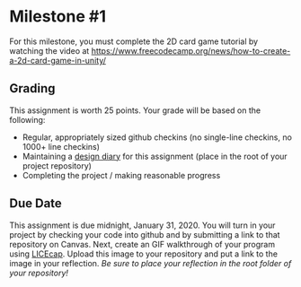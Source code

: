 # Milestone #1
For this milestone, you must complete the 2D card game tutorial by watching the video at https://www.freecodecamp.org/news/how-to-create-a-2d-card-game-in-unity/

## Grading
This assignment is worth 25 points.  Your grade will be based on the following:
* Regular, appropriately sized github checkins (no single-line checkins, no 1000+ line checkins)
* Maintaining a [design diary](../design_diary_prompts.md) for this assignment (place in the root of your project repository)
* Completing the project / making reasonable progress

## Due Date
This assignment is due midnight, January 31, 2020.  You will turn in your project by checking your code into github and by submitting a link to that repository on Canvas. Next, create an GIF walkthrough of your program using [LICEcap](https://www.cockos.com/licecap/).  Upload this image to your repository and put a link to the image in your reflection. *Be sure to place your reflection in _the root folder_ of your repository!* 
